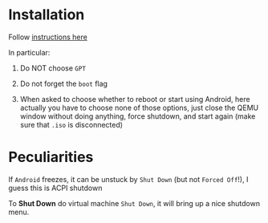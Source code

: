 Installation
============

Follow [instructions here](https://fosspost.org/tutorials/install-android-6-0-marshmallow-linux-run-apps-games)

In particular:

1. Do NOT choose `GPT`

1. Do not forget the `boot` flag

2. When asked to choose whether to reboot or start using Android, here actually you have to choose none of those options, just close the QEMU window without doing anything, force shutdown, and start again (make sure that `.iso` is disconnected)


Peculiarities
=============

If `Android` freezes, it can be unstuck by `Shut Down` (but not `Forced Off`!), I guess this is ACPI shutdown

To __Shut Down__ do virtual machine `Shut Down`, it will bring up a nice shutdown menu.
